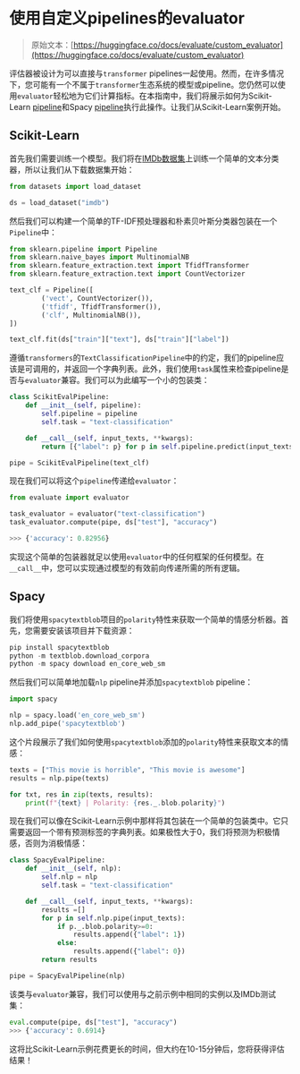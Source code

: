 # 使用自定义pipelines的evaluator

> 原始文本：[https://huggingface.co/docs/evaluate/custom_evaluator](https://huggingface.co/docs/evaluate/custom_evaluator)

评估器被设计为可以直接与`transformer` pipelines一起使用。然而，在许多情况下，您可能有一个不属于`transformer`生态系统的模型或pipeline。您仍然可以使用`evaluator`轻松地为它们计算指标。在本指南中，我们将展示如何为Scikit-Learn [pipeline](https://scikit-learn.org/stable/modules/generated/sklearn.pipeline.Pipeline.html#sklearn.pipeline.Pipeline)和Spacy [pipeline](https://spacy.io)执行此操作。让我们从Scikit-Learn案例开始。

## Scikit-Learn

首先我们需要训练一个模型。我们将在[IMDb数据集](https://huggingface.co/datasets/imdb)上训练一个简单的文本分类器，所以让我们从下载数据集开始：

```py
from datasets import load_dataset

ds = load_dataset("imdb")
```

然后我们可以构建一个简单的TF-IDF预处理器和朴素贝叶斯分类器包装在一个`Pipeline`中：

```py
from sklearn.pipeline import Pipeline
from sklearn.naive_bayes import MultinomialNB
from sklearn.feature_extraction.text import TfidfTransformer
from sklearn.feature_extraction.text import CountVectorizer

text_clf = Pipeline([
        ('vect', CountVectorizer()),
        ('tfidf', TfidfTransformer()),
        ('clf', MultinomialNB()),
])

text_clf.fit(ds["train"]["text"], ds["train"]["label"])
```

遵循`transformers`的`TextClassificationPipeline`中的约定，我们的pipeline应该是可调用的，并返回一个字典列表。此外，我们使用`task`属性来检查pipeline是否与`evaluator`兼容。我们可以为此编写一个小的包装类：

```py
class ScikitEvalPipeline:
    def __init__(self, pipeline):
        self.pipeline = pipeline
        self.task = "text-classification"

    def __call__(self, input_texts, **kwargs):
        return [{"label": p} for p in self.pipeline.predict(input_texts)]

pipe = ScikitEvalPipeline(text_clf)
```

现在我们可以将这个`pipeline`传递给`evaluator`：

```py
from evaluate import evaluator

task_evaluator = evaluator("text-classification")
task_evaluator.compute(pipe, ds["test"], "accuracy")

>>> {'accuracy': 0.82956}
```

实现这个简单的包装器就足以使用`evaluator`中的任何框架的任何模型。在`__call__`中，您可以实现通过模型的有效前向传递所需的所有逻辑。

## Spacy

我们将使用`spacytextblob`项目的`polarity`特性来获取一个简单的情感分析器。首先，您需要安装该项目并下载资源：

```py
pip install spacytextblob
python -m textblob.download_corpora
python -m spacy download en_core_web_sm
```

然后我们可以简单地加载`nlp` pipeline并添加`spacytextblob` pipeline：

```py
import spacy

nlp = spacy.load('en_core_web_sm')
nlp.add_pipe('spacytextblob')
```

这个片段展示了我们如何使用`spacytextblob`添加的`polarity`特性来获取文本的情感：

```py
texts = ["This movie is horrible", "This movie is awesome"]
results = nlp.pipe(texts)

for txt, res in zip(texts, results):
    print(f"{text} | Polarity: {res._.blob.polarity}")
```

现在我们可以像在Scikit-Learn示例中那样将其包装在一个简单的包装类中。它只需要返回一个带有预测标签的字典列表。如果极性大于0，我们将预测为积极情感，否则为消极情感：

```py
class SpacyEvalPipeline:
    def __init__(self, nlp):
        self.nlp = nlp
        self.task = "text-classification"

    def __call__(self, input_texts, **kwargs):
        results =[]
        for p in self.nlp.pipe(input_texts):
            if p._.blob.polarity>=0:
                results.append({"label": 1})
            else:
                results.append({"label": 0})
        return results

pipe = SpacyEvalPipeline(nlp)
```

该类与`evaluator`兼容，我们可以使用与之前示例中相同的实例以及IMDb测试集：

```py
eval.compute(pipe, ds["test"], "accuracy")
>>> {'accuracy': 0.6914}
```

这将比Scikit-Learn示例花费更长的时间，但大约在10-15分钟后，您将获得评估结果！
